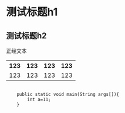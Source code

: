 <link rel="stylesheet" href="css/style.css" />
<h1>测试标题h1</h1>
<h2>测试标题h2</h2>
正经文本
<table>
	<tr>
		<th>123</th>
		<th>123</th>
		<th>123</th>
		<th>123</th>
	</tr>
	<tr>
		<td>123</td>
		<td>123</td>
		<td>123</td>
		<td>123</td>
	</tr>
	
</table>

<code>
	public static void main(String args[]){
		int a=11;
	}
</code>